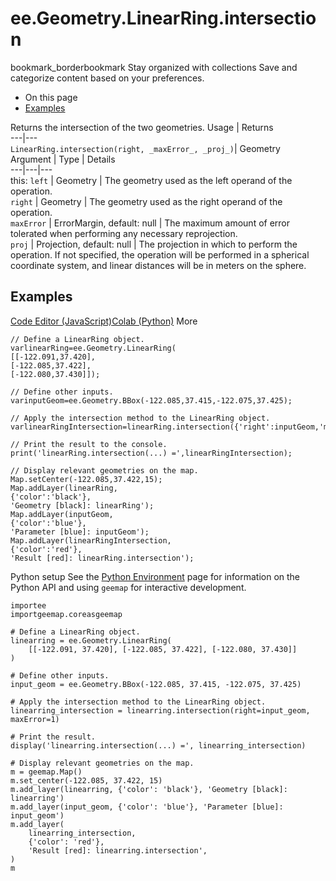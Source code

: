  
#  ee.Geometry.LinearRing.intersection
bookmark_borderbookmark Stay organized with collections  Save and categorize content based on your preferences. 
  * On this page
  * [Examples](https://developers.google.com/earth-engine/apidocs/ee-geometry-linearring-intersection#examples)


Returns the intersection of the two geometries.
Usage | Returns  
---|---  
`LinearRing.intersection(right, _maxError_, _proj_)`|  Geometry  
Argument | Type | Details  
---|---|---  
this: `left` | Geometry | The geometry used as the left operand of the operation.  
`right` | Geometry | The geometry used as the right operand of the operation.  
`maxError` | ErrorMargin, default: null | The maximum amount of error tolerated when performing any necessary reprojection.  
`proj` | Projection, default: null | The projection in which to perform the operation. If not specified, the operation will be performed in a spherical coordinate system, and linear distances will be in meters on the sphere.  
## Examples
[Code Editor (JavaScript)](https://developers.google.com/earth-engine/apidocs/ee-geometry-linearring-intersection#code-editor-javascript-sample)[Colab (Python)](https://developers.google.com/earth-engine/apidocs/ee-geometry-linearring-intersection#colab-python-sample) More
```
// Define a LinearRing object.
varlinearRing=ee.Geometry.LinearRing(
[[-122.091,37.420],
[-122.085,37.422],
[-122.080,37.430]]);

// Define other inputs.
varinputGeom=ee.Geometry.BBox(-122.085,37.415,-122.075,37.425);

// Apply the intersection method to the LinearRing object.
varlinearRingIntersection=linearRing.intersection({'right':inputGeom,'maxError':1});

// Print the result to the console.
print('linearRing.intersection(...) =',linearRingIntersection);

// Display relevant geometries on the map.
Map.setCenter(-122.085,37.422,15);
Map.addLayer(linearRing,
{'color':'black'},
'Geometry [black]: linearRing');
Map.addLayer(inputGeom,
{'color':'blue'},
'Parameter [blue]: inputGeom');
Map.addLayer(linearRingIntersection,
{'color':'red'},
'Result [red]: linearRing.intersection');
```
Python setup
See the [ Python Environment](https://developers.google.com/earth-engine/guides/python_install) page for information on the Python API and using `geemap` for interactive development.
```
importee
importgeemap.coreasgeemap
```
```
# Define a LinearRing object.
linearring = ee.Geometry.LinearRing(
    [[-122.091, 37.420], [-122.085, 37.422], [-122.080, 37.430]]
)

# Define other inputs.
input_geom = ee.Geometry.BBox(-122.085, 37.415, -122.075, 37.425)

# Apply the intersection method to the LinearRing object.
linearring_intersection = linearring.intersection(right=input_geom, maxError=1)

# Print the result.
display('linearring.intersection(...) =', linearring_intersection)

# Display relevant geometries on the map.
m = geemap.Map()
m.set_center(-122.085, 37.422, 15)
m.add_layer(linearring, {'color': 'black'}, 'Geometry [black]: linearring')
m.add_layer(input_geom, {'color': 'blue'}, 'Parameter [blue]: input_geom')
m.add_layer(
    linearring_intersection,
    {'color': 'red'},
    'Result [red]: linearring.intersection',
)
m
```

